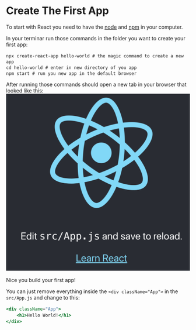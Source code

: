 # Create The First App

To start with React you need to have the [node](https://nodejs.org/) and [npm](https://npmjs.com/) in your computer.

In your terminar run those commands in the folder you want to create your first app:

```
npx create-react-app hello-world # the magic command to create a new app
cd hello-world # enter in new directory of you app
npm start # run you new app in the default browser
```

After running those commands should open a new tab in your browser that looked like this:
![npx create react app start](./img/Start.png)

Nice you build your first app!

You can just remove everything inside the `<div className="App">` in the `src/App.js` and change to this:
```jsx live showLines
<div className="App">
	<h1>Hello World!</h1>
</div>
```
